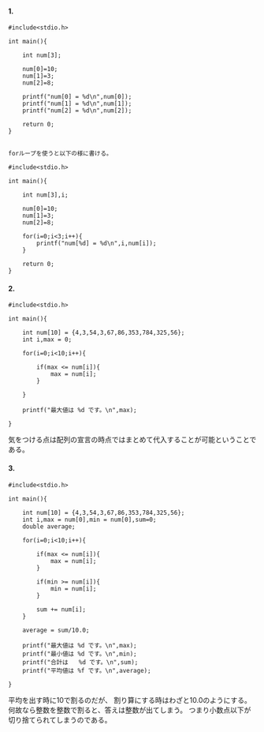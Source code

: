 #### 1.
```
#include<stdio.h>

int main(){
	
	int num[3];
	
	num[0]=10;
	num[1]=3;
	num[2]=8;
	
	printf("num[0] = %d\n",num[0]);
	printf("num[1] = %d\n",num[1]);
	printf("num[2] = %d\n",num[2]);
	
	return 0;
}


forループを使うと以下の様に書ける。

#include<stdio.h>

int main(){
	
	int num[3],i;
	
	num[0]=10;
	num[1]=3;
	num[2]=8;
	
	for(i=0;i<3;i++){
		printf("num[%d] = %d\n",i,num[i]);
	}
	
	return 0;
}
```
#### 2.
```
#include<stdio.h>

int main(){
	
	int num[10] = {4,3,54,3,67,86,353,784,325,56};
	int i,max = 0;
	
	for(i=0;i<10;i++){
		
		if(max <= num[i]){
			max = num[i];
		}
		
	}
	
	printf("最大値は %d です。\n",max);
	
}
```
気をつける点は配列の宣言の時点ではまとめて代入することが可能ということである。

#### 3.
```
#include<stdio.h>

int main(){
	
	int num[10] = {4,3,54,3,67,86,353,784,325,56};
	int i,max = num[0],min = num[0],sum=0;
	double average;
	
	for(i=0;i<10;i++){
		
		if(max <= num[i]){
			max = num[i];
		}
		
		if(min >= num[i]){
			min = num[i];
		}
		
		sum += num[i];
	}
	
	average = sum/10.0;
	
	printf("最大値は %d です。\n",max);
	printf("最小値は %d です。\n",min);
	printf("合計は   %d です。\n",sum);
	printf("平均値は %f です。\n",average);
	
}
```
平均を出す時に10で割るのだが、
割り算にする時はわざと10.0のようにする。
何故なら整数を整数で割ると、答えは整数が出てしまう。
つまり小数点以下が切り捨てられてしまうのである。